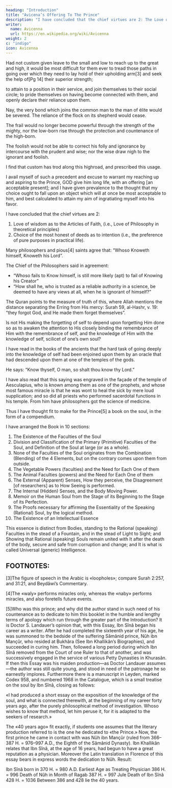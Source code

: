 ```yaml
---
heading: "Introduction"
title: "Avicena’s Offering To The Prince"
description: "I have concluded that the chief virtues are 2: The Love of wisdom and the Choice of Career"
writer:
  name: Avicenna
  url: https://en.wikipedia.org/wiki/Avicenna
weight: 2
c: "indigo"
icon: Avicenna
---
```



<!-- Translator: Edward Abbott van Dyck

Release Date: October 28, 2018 -->



<!-- WITH
Grateful Acknowledgement of the Substantial Help
OBTAINED
From Dr. S. Landauer’s Concise German Translation,
AND FROM
James Middleton
MacDonald’s Literal English Translation; -->

<!-- AND
PRINTED
AT
VERONA, ITALY, in THE YEAR 1906,
For the Use of Pupils and Students of Government Schools
IN
Cairo, Egypt. -->


<!-- PREFACE
Several sources out of which to draw information and seek guidance as to Ibn Sînâ’s biography and writings, and his systems of medicine and philosophy, are nowadays easily accessible to nearly every one. Among such sources the following are the best for Egyptian students:

Ibn Abi Uçaybi´ah’s “Tabaqât-ul-Atib-ba,” and Wuestenfeld’s “Arabische Aertzte.”
Ibn Khallikân’s “Wafâyât-ul-A´ayân.”
Brockelmann’s “Arabische Literatur.”
F. Mehren’s Series of Essays on Ibn Sînâ in the Periodical “Muséon” from the year 1882 and on.
Clément Huart’s Arabic Literature, either in the French Original or in the English Translation.
Carra de Vaux’s “Les Grands Philosophes: Avicenna,” Paris, Felix Alcan, 1900, pp. vii et 302.
T. de Boer’s “History of Philosophy in Islâm,” both in Dutch and in the English translation.
[Pg 8]

The “Offering to the Prince in the Form of a Compendium on the Soul,” of which the present Pamphlet is my attempt at an English Translation, is the least known throughout Egypt and Syria of all Ibn Sînâ’s many and able literary works: indeed I have failed, after repeated and prolonged enquiry, to come across so much as one, among my many Egyptian acquaintances, that had even heard of it.

Doctor Samuel Landauer of the University of Strassburg published both the Arabic text, and his own concise German translation, of this Research into the Faculties of the Soul, in volume 29 for the year 1875 of the Z.d.D.M.G., together with his critical notes and exhaustively erudite confrontations of the original Arabic with many Greek passages from Plato, Aristotle, Alexander Aphrodisias, and others, that Ibn Sînâ had access to, it would appear, second hand, i.e. through translations. Doctor Landauer made use also of a very rare Latin translation by Andreas Alpagus, printed at Venice in 1546; and of the Cassel second edition of Jehuda Hallévy’s religious Dialogue entitled Khusari, which is in rabbinical Hebrew, and on pages 385 to 400 of which the views of “philosophers” on the Soul are set forth, Doctor Landauer having discovered to his agreeable surprise that those 15 pages are simply a word for word excerpt from this Research by Ibn Sînâ. For the Arabic text itself, he had at[Pg 9] his command only two manuscript copies, the one, preserved in the Library at Leyden, being very faulty; and the other, in the Biblioteca Ambrosiana at Milan, being far more accurate and correct.

This text was reprinted talis qualis, but with omission of every kind of note, in 1884 at Beirût, Syria, by Khalîl Sarkîs: this reprint is very hard to find.

James Middleton MacDonald, M.A., made a studiedly literal English translation or rather a construe of it in 1884, of which he got a small number printed in pamphlet form at Beirût, and by Khalîl Sarkîs also: this English Version too is very rare, and almost unknown.

My present English rendering of this Essay by Avicena on the Powers of the Soul has been made directly and finally from the Arabic Original as given in the Landauer Text, with constant consultation however of both the Landauer German translation and the MacDonald English construe: it has been made not for European scholars and Arabists but solely for pupil students in Egypt, which circumstance called in a great measure for the use of two or more nearly synonymous words where the Arabic original often has but one only. Indeed I am not ashamed to say further that in some places I have failed to[Pg 10] follow the drift and understand the purport of Ibn Sînâ’s argument; so that in such passages I am only too conscious of how far my rendering may perhaps have wandered from the right and true sense. But the author himself declares that psychology is one of the deepest and darkest of studies; and he relates of himself in his autobiography that he had read one of Aristotle’s writings forty times over, until he had got it by heart, and yet had failed to see the point. And he goes on to tell of how it was that he one day stumbled across and then read over al-Fârâbî’s “Maqâçid Aristotle,” whereupon mental light dawned upon him as to the purport of that writing.

Those for whom I have made it now know why this my English version is often timid and wavering, nay sometimes even wordy and hazy.

The end of the next year’s session will in all likelihood bring with it the cessation of my connection with the Khedivial School of Law. More than this: I am getting well on in life, so that this translation will most likely be the last serious work that I shall ever perform in the service of Young Egypt. Such reflections awaken in my inmost soul all sorts of feelings and thoughts about the shortness and fleetingness of this earthly life, the happiness of childhood and youth, the darkness of the grave, and the utter despair[Pg 11] that will surely engulf the soul at the last hours, unless—mark my words—unless the strong arm of our Heavenly Father lay hold upon this soul that is now within me, and take it off and up, to be joined unto the millions of souls of all, all those who have gone before, whither too shall follow so many, many other millions; in a word, unless GOD have mercy upon me, even as He has had mercy upon my forefathers and mothers since many generations. This hope in His mercy and grace is my ever-strengthening prop and stay, the older and feebler I get. Nor will any of those for whom I write these lines ever find a stronger or a better. And the time will very soon come when each and every one of them, however long may be his life here below, will surely need it, to save him from sinking into the black nothingness of doubt, indifference, and despair.

EDWARD ABBOTT van DYCK.

Verona, August, 1906.

Wer fertig ist, dem ist nichts recht zu machen:
Ein werdender wird immer dankbar sein.[2]
[Lustige Person, in Goethe’s Faust]

[Pg 12]

FOOTNOTES:
[1]Note added by transcriber: From the translation of Dante's Il Convito (The Banquet) by Elizabeth Sayer Price (in Project Gutenberg: http://www.gutenberg.org/ebooks/12867):

And the Human Soul possessing the nobility of the highest power, which is Reason, participates in the Divine Nature, after the manner of an eternal Intelligence: for the Soul is ennobled and denuded of matter by that Sovereign Power in proportion as the Divine Light of Truth shines into it, as into an Angel; and Man is therefore called by the Philosophers the Divine Animal.

[2]Note added by the transcriber: From the translation of Goethe's Faust by Bayard Taylor (in Project Gutenberg: http://www.gutenberg.org/ebooks/14591):

A mind once formed, is never suited after;
One yet in growth will ever grateful be.
[Funny Person, in Goethe’s Faust] -->



<!-- In the Name of GOD, the Merciful, the Compassionate: May GOD bless our Lord Muhammad and his Kinsfolk, and give them peace. O my God facilitate [this undertaking]; and make [it] end in good, O Thou Bounteous Being!
 -->
<!-- Abu-´Aly, Ibn Sînâ, the chief elder, learnèd and erudite leader, the precise and accurate researcher, Truth’s plea against mankind, the physician of physicians, the philosopher of Islâm, may the Most High GOD have mercy upon him, saith: -->

<!-- The best of beginnings is that which is adorned with praise to the Giver of strength for praising Him; and for invoking blessing and peace upon our Lord Muhammad, His prophet and servant, and upon his good and pure offspring after him. And after this beginning, he saith further:— -->

Had not custom given leave to the small and low to reach up to the great and high, it would be most difficult for them ever to tread those paths in going over which they need to lay hold of their upholding arm[3] and seek the help of[Pg 14] their superior strength; 

to attain to a position in their service, and join themselves to their social circle; to pride themselves on having become connected with them, and openly declare their reliance upon them. 

Nay, the very bond which joins the common man to the man of élite would be severed. The reliance of the flock on its shepherd would cease. 

The frail would no longer become powerful through the strength of the mighty, nor the low-born rise through the protection and countenance of the high-born. 

The foolish would not be able to correct his folly and ignorance by intercourse with the prudent and wise; nor the wise draw nigh to the ignorant and foolish.

I find that custom has trod along this highroad, and prescribed this usage. 

I avail myself of such a precedent and excuse to warrant my reaching up and aspiring to the Prince, GOD give him long life, with an offering [an acceptable present]; and I have given prevalence to the thought that my choice ought to fall upon an object which will at once be most acceptable to him, and best calculated to attain my aim of ingratiating myself into his favor. 

I have concluded that the chief virtues are 2:

1. Love of wisdom as to the Articles of Faith, (i.e., Love of Philosophy in theoretical principles)
2. Choice of the most honest of deeds as to intention (i.e., the preference of pure purposes in practical life).

<!-- And in this connection I find the Prince, God prolong his days, to have given to his intrinsically worthy character so much of the polish and lustre imparted by wisdom that he far outstrips his rivals among the princes, and overtops all such as are of his kind. -->

<!-- Hence I clearly perceive that of all presents the one he will appreciate most is such as conduces to the most precious of the virtues, to wit wisdom. I had, however, so far profitted from a careful perusal of the books of the learnèd as to find their researches into the spiritual faculties among the most abstruse and refractory against the mind’s grasping what they mean, and the most bewildering, obscure and misleading as to their results.  -->

Many philosophers and pious[4] saints agree that: “Whoso Knoweth himself, Knoweth his Lord”.

The Chief of the Philosophers said in agreement:
- “Whoso fails to Know himself, is still more likely (apt) to fail of Knowing his Creator”
- “How shall he, who is trusted as a reliable authority in a science, be deemed to have any views at all, when he is ignorant of himself?” 

The Quran points to the measure of truth of this, where Allah mentions the distance separating the Erring from His mercy: Surah 59, al-Hashr, v. 19: “they forgot God, and He made them forget themselves”.

Is not His making the forgetting of self to depend upon forgetting Him done so as to awaken the attention to His closely binding the remembrance of Him with the remembrance of self, and the knowledge of Him with the knowledge of self, scilicet of one’s own soul? 


I have read in the books of the ancients that the hard task of going deeply into the knowledge of self had been enjoined upon them by an oracle that had descended upon them at one of the temples of the gods. 

He says: “Know thyself, O man, so shalt thou know thy Lord.” 

I have also read that this saying was engraved in the façade of the temple of Aesculapius, who is known among them as one of the prophets, and whose most famous miracle is that he was wont to heal the sick by mere loud supplication; and so did all priests who performed sacerdotal functions in his temple. From him have philosophers got the science of medicine.

Thus I have thought fit to make for the Prince[5] a book on the soul, in the form of a compendium. 

<!-- ; and I ask the Most High God to prolong his life, to keep intact from the evil eye his frail and mortal body, to refresh through him wisdom after its fading, to revive it after its languishing, to renew its might through his might,[Pg 17] and to give it length of days through length of days to him, in order that by his prestige the advantages accruing from the prestige of its kin shall become all-embracing, and that the number of the seekers after its fullness shall abound. Nor shall I achieve this my ambition save through God: He is my all-sufficient stay, and best helper. :— -->


I have arranged the Book in 10 sections:

1. The Existence of the Faculties of the Soul
2. Division and Classification of the Primary (Primitive) Faculties of the Soul, and Definition of the Soul at large (or as a whole).
3. None of the Faculties of the Soul originates from the Combination (Blending) of the 4 Elements, but on the contrary comes upon them from outside.
4. The Vegetable Powers (faculties) and the Need for Each One of them
5. The Animal Faculties (powers) and the Need for Each One of them
6. The External (Apparent) Senses, How they perceive, the Disagreement [of researchers] as to How Seeing is performed.
7. The Internal (Hidden) Senses, and the Body Moving Power.
8. Memoir on the Human Soul from the Stage of its Beginning to the Stage of its Perfection.
9. The Proofs necessary for affirming the Essentiality of the Speaking (Rational) Soul, by the logical method.
10. The Existence of an Intellectual Essence

This essence is distinct from Bodies, standing to the Rational (speaking) Faculties in the stead of a Fountain, and in the stead of Light to Sight; and Showing that Rational (speaking) Souls remain united with It after the death of the body, secure and safe from corruption and change; and It is what is called Universal (generic) Intelligence.



## FOOTNOTES:

[3]The figure of speech in the Arabic is «loopholes»; compare Surah 2:257, and 31:21, and Beydâwi’s Commentary.

[4]The «waly» performs miracles only, whereas the «naby» performs miracles, and also foretells future events.

[5]Who was this prince; and why did the author stand in such need of his countenance as to dedicate to him this booklet in the humble and lengthy terms of apology which run through the greater part of the Introduction? It is Doctor S. Landauer’s opinion that, with this Essay, Ibn Sînâ began his career as a writer. After he had completed the sixteenth year of his age, he was summoned to the bedside of the suffering Sâmânid prince, Nûh ibn Mançûr, who resided at Bukhâra (See Ibn Khallikân’s Biographies), and succeeded in curing him. Then, followed a long period during which Ibn Sînâ removed from the Court of one Ruler to that of another, and was successively engaged in the service of various Petty Dynasties in Khurasân. If then this Essay was his maiden production—as Doctor Landauer assumes—the author was still quite young, and stood in need of the patronage he so earnestly implores. Furthermore there is a manuscript in Leyden, marked Codex 958, and numbered 1968 in the Catalogue, which is a small treatise on the soul by Ibn Sînâ, closing as follows:

«I had produced a short essay on the exposition of the knowledge of the soul, and what is connected therewith, at the beginning of my career forty years ago, after the purely philosophical method of investigation. Whoso wishes to know that method, let him peruse it, for it is adapted to the seekers of research.»

The «40 years ago» fit exactly, if students one assumes that the literary production referred to is the one he dedicated to «the Prince.» Now, the first prince he came in contact with was Nûh ibn Mançûr (ruled from 366–387 H. = 976–997 A.D., the Eighth of the Sâmânid Dynasty). Ibn Khallikân relates that Ibn Sînâ, at the age of 16 years, had begun to have a great reputation as a physician. Moreover the Latin translation in Florence of this essay bears in express words the dedication to Nûh. Result:

Ibn Sînâ born in		370 H. = 980 A.D.
Earliest Age as Treating Physician		386 H. = 996
Death of Nûh in Month of Ragab		387 H. = 997 Jule
Death of Ibn Sînâ		428 H. = 1036
Between 386 and 428 lie the 40 years.
